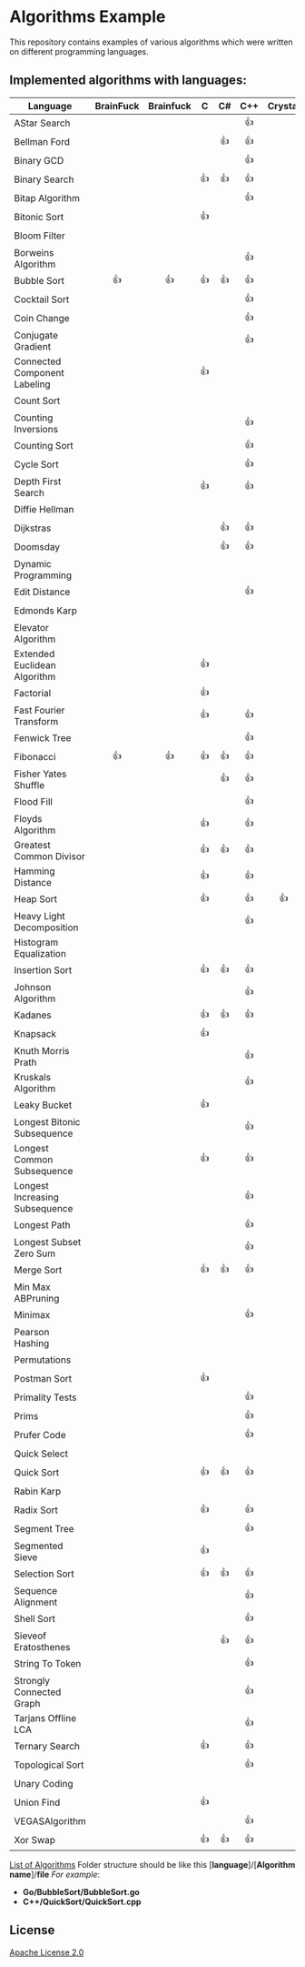# Algorithms Example
This repository contains examples of various algorithms which were written on different programming languages.
## Implemented algorithms with languages:


Language | BrainFuck | Brainfuck | C | C# | C++ | Crystal | Go | Haskell | Java | JavaScript | Kotlin | Perl | Python | Racket | Ruby | Rust | Scala | Swift|
---|:---:|:---:|:---:|:---:|:---:|:---:|:---:|:---:|:---:|:---:|:---:|:---:|:---:|:---:|:---:|:---:|:---:|:---:|
AStar Search |   |   |   |   | :+1: |   |   |   |   |   |   |   | :+1: |   |   |   |   |  |
Bellman Ford |   |   |   | :+1: | :+1: |   |   | :+1: | :+1: |   |   |   | :+1: |   |   |   |   |  |
Binary GCD |   |   |   |   | :+1: |   |   | :+1: | :+1: |   |   |   | :+1: |   |   |   |   |  |
Binary Search |   |   | :+1: | :+1: | :+1: |   | :+1: |   | :+1: | :+1: | :+1: | :+1: | :+1: | :+1: | :+1: | :+1: | :+1: | :+1:|
Bitap Algorithm |   |   |   |   | :+1: |   |   |   |   |   |   |   | :+1: |   |   |   |   |  |
Bitonic Sort |   |   | :+1: |   |   |   |   |   | :+1: |   |   |   |   |   |   |   |   |  |
Bloom Filter |   |   |   |   |   |   |   |   |   |   |   |   | :+1: |   |   |   |   |  |
Borweins Algorithm |   |   |   |   | :+1: |   |   |   | :+1: |   |   |   | :+1: |   |   |   |   |  |
Bubble Sort | :+1: | :+1: | :+1: | :+1: | :+1: |   | :+1: |   | :+1: | :+1: |   | :+1: | :+1: |   | :+1: | :+1: | :+1: | :+1:|
Cocktail Sort |   |   |   |   | :+1: |   |   |   |   |   |   |   |   |   |   |   |   |  |
Coin Change |   |   |   |   | :+1: |   |   |   |   |   |   |   |   |   |   |   |   |  |
Conjugate Gradient |   |   |   |   | :+1: |   |   |   |   |   |   |   | :+1: |   |   |   |   |  |
Connected Component Labeling |   |   | :+1: |   |   |   |   |   |   |   |   |   |   |   |   |   |   |  |
Count Sort |   |   |   |   |   |   |   |   |   |   |   |   | :+1: |   |   |   |   |  |
Counting Inversions |   |   |   |   | :+1: |   |   |   | :+1: |   |   |   |   |   |   |   |   |  |
Counting Sort |   |   |   |   | :+1: |   |   |   | :+1: | :+1: |   |   | :+1: |   | :+1: |   |   | :+1:|
Cycle Sort |   |   |   |   | :+1: |   |   |   | :+1: |   |   |   | :+1: |   |   |   |   |  |
Depth First Search |   |   | :+1: |   | :+1: |   |   |   | :+1: | :+1: |   |   | :+1: |   | :+1: |   |   |  |
Diffie Hellman |   |   |   |   |   |   |   | :+1: |   |   |   |   | :+1: |   |   |   |   |  |
Dijkstras |   |   |   | :+1: | :+1: |   | :+1: |   | :+1: | :+1: |   |   | :+1: |   |   |   |   |  |
Doomsday |   |   |   | :+1: | :+1: |   |   |   | :+1: | :+1: | :+1: |   | :+1: |   | :+1: |   |   | :+1:|
Dynamic Programming |   |   |   |   |   |   |   |   | :+1: |   |   |   |   |   |   |   |   |  |
Edit Distance |   |   |   |   | :+1: |   |   |   |   |   |   |   | :+1: |   |   |   |   | :+1:|
Edmonds Karp |   |   |   |   |   |   |   |   | :+1: |   |   |   |   |   |   |   |   |  |
Elevator Algorithm |   |   |   |   |   |   |   |   | :+1: |   |   |   |   |   |   |   |   |  |
Extended Euclidean Algorithm |   |   | :+1: |   |   |   |   |   |   |   |   |   |   |   |   |   |   |  |
Factorial |   |   | :+1: |   |   |   |   |   |   |   |   |   | :+1: |   |   |   |   |  |
Fast Fourier Transform |   |   | :+1: |   | :+1: |   |   |   | :+1: | :+1: |   |   | :+1: |   |   |   |   |  |
Fenwick Tree |   |   |   |   | :+1: |   |   |   |   |   |   |   |   |   |   |   |   |  |
Fibonacci | :+1: | :+1: | :+1: | :+1: | :+1: |   | :+1: | :+1: | :+1: | :+1: | :+1: |   | :+1: | :+1: | :+1: | :+1: | :+1: | :+1:|
Fisher Yates Shuffle |   |   |   | :+1: | :+1: |   |   |   | :+1: | :+1: |   |   | :+1: |   | :+1: |   |   |  |
Flood Fill |   |   |   |   | :+1: |   |   |   | :+1: |   |   |   | :+1: |   |   |   |   | :+1:|
Floyds Algorithm |   |   | :+1: |   | :+1: |   | :+1: |   | :+1: |   |   |   | :+1: |   |   |   |   |  |
Greatest Common Divisor |   |   | :+1: | :+1: | :+1: |   | :+1: |   | :+1: | :+1: | :+1: |   | :+1: |   | :+1: |   | :+1: |  |
Hamming Distance |   |   | :+1: |   | :+1: |   | :+1: | :+1: | :+1: | :+1: |   |   | :+1: |   | :+1: |   |   |  |
Heap Sort |   |   | :+1: |   | :+1: | :+1: | :+1: |   | :+1: | :+1: |   |   | :+1: |   | :+1: |   |   |  |
Heavy Light Decomposition |   |   |   |   | :+1: |   |   |   |   |   |   |   |   |   |   |   |   |  |
Histogram Equalization |   |   |   |   |   |   |   |   | :+1: |   |   |   |   |   |   |   |   |  |
Insertion Sort |   |   | :+1: | :+1: | :+1: |   | :+1: |   | :+1: | :+1: | :+1: |   | :+1: |   | :+1: | :+1: | :+1: | :+1:|
Johnson Algorithm |   |   |   |   | :+1: |   |   |   |   |   |   |   | :+1: |   |   |   |   |  |
Kadanes |   |   | :+1: | :+1: | :+1: |   | :+1: |   | :+1: | :+1: |   |   | :+1: |   |   |   |   |  |
Knapsack |   |   | :+1: |   |   |   |   |   | :+1: |   |   |   |   |   |   |   |   |  |
Knuth Morris Prath |   |   |   |   | :+1: |   |   |   | :+1: |   |   |   | :+1: |   |   |   |   |  |
Kruskals Algorithm |   |   |   |   | :+1: |   |   |   | :+1: |   |   |   |   |   |   |   |   |  |
Leaky Bucket |   |   | :+1: |   |   |   |   |   |   |   |   |   |   |   |   |   |   |  |
Longest Bitonic Subsequence |   |   |   |   | :+1: |   |   |   |   |   |   |   |   |   |   |   |   |  |
Longest Common Subsequence |   |   | :+1: |   | :+1: |   |   |   | :+1: |   |   |   | :+1: |   | :+1: |   |   |  |
Longest Increasing Subsequence |   |   |   |   | :+1: |   |   |   | :+1: |   |   |   | :+1: |   |   |   |   |  |
Longest Path |   |   |   |   | :+1: |   |   |   |   |   |   |   | :+1: |   |   |   |   |  |
Longest Subset Zero Sum |   |   |   |   | :+1: |   |   |   |   |   |   |   |   |   |   |   |   |  |
Merge Sort |   |   | :+1: | :+1: | :+1: |   | :+1: | :+1: | :+1: | :+1: |   |   | :+1: |   | :+1: |   | :+1: | :+1:|
Min Max ABPruning |   |   |   |   |   |   |   |   | :+1: |   |   |   |   |   |   |   |   |  |
Minimax |   |   |   |   | :+1: |   |   |   |   |   |   |   |   |   |   |   |   |  |
Pearson Hashing |   |   |   |   |   |   |   |   | :+1: |   |   |   |   |   |   |   |   |  |
Permutations |   |   |   |   |   |   |   |   |   | :+1: |   |   | :+1: |   |   |   |   |  |
Postman Sort |   |   | :+1: |   |   |   |   |   |   |   |   |   |   |   |   |   |   |  |
Primality Tests |   |   |   |   | :+1: |   |   |   |   |   |   |   |   |   |   |   |   |  |
Prims |   |   |   |   | :+1: |   |   |   |   |   |   |   |   |   |   |   |   |  |
Prufer Code |   |   |   |   | :+1: |   |   |   |   |   |   |   |   |   |   |   |   |  |
Quick Select |   |   |   |   |   |   | :+1: |   | :+1: | :+1: |   |   | :+1: |   |   |   |   |  |
Quick Sort |   |   | :+1: | :+1: | :+1: |   | :+1: | :+1: | :+1: | :+1: | :+1: |   | :+1: |   | :+1: | :+1: |   | :+1:|
Rabin Karp |   |   |   |   |   |   |   |   | :+1: |   |   |   | :+1: |   |   |   |   |  |
Radix Sort |   |   | :+1: |   | :+1: |   |   |   | :+1: |   |   |   | :+1: |   |   |   |   |  |
Segment Tree |   |   |   |   | :+1: |   |   |   |   |   |   |   |   |   |   |   |   |  |
Segmented Sieve |   |   | :+1: |   |   |   |   |   | :+1: |   |   |   | :+1: |   |   |   |   |  |
Selection Sort |   |   | :+1: | :+1: | :+1: |   | :+1: |   | :+1: | :+1: |   |   | :+1: |   | :+1: | :+1: | :+1: |  |
Sequence Alignment |   |   |   |   | :+1: |   |   |   |   |   |   |   |   |   |   |   |   |  |
Shell Sort |   |   |   |   | :+1: |   |   |   | :+1: | :+1: |   |   | :+1: |   | :+1: |   |   |  |
Sieveof Eratosthenes |   |   |   | :+1: | :+1: |   |   | :+1: | :+1: | :+1: |   |   | :+1: |   |   |   |   |  |
String To Token |   |   |   |   | :+1: |   |   |   |   |   |   |   |   |   |   |   |   |  |
Strongly Connected Graph |   |   |   |   | :+1: |   |   |   |   |   |   |   |   |   |   |   |   |  |
Tarjans Offline LCA |   |   |   |   | :+1: |   |   |   |   |   |   |   |   |   |   |   |   |  |
Ternary Search |   |   | :+1: |   | :+1: |   |   |   | :+1: | :+1: |   |   | :+1: |   |   |   |   |  |
Topological Sort |   |   |   |   | :+1: |   |   |   | :+1: |   |   |   | :+1: |   |   |   |   |  |
Unary Coding |   |   |   |   |   |   |   |   | :+1: | :+1: |   |   | :+1: |   |   |   |   |  |
Union Find |   |   | :+1: |   |   |   |   |   | :+1: |   |   |   | :+1: |   |   |   |   |  |
VEGASAlgorithm |   |   |   |   | :+1: |   |   |   |   |   |   |   |   |   |   |   |   |  |
Xor Swap |   |   | :+1: | :+1: | :+1: |   |   |   | :+1: | :+1: |   |   | :+1: |   |   |   | :+1: | :+1:|

[List of Algorithms](Algorithms.md)
Folder structure should be like this
[**language**]/[**Algorithm name**]/**file**
*For example*:
* **Go/BubbleSort/BubbleSort.go**
* **C++/QuickSort/QuickSort.cpp**
## License
[Apache License 2.0](LICENSE)

